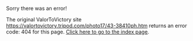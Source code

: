 

Sorry there was an error!

The original ValorToVictory site https://valortovictory.tripod.com/photo17/43-38410ph.htm returns an error code: 404 for this page. [Click here to go to the index page](../index.md).